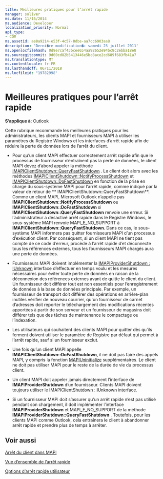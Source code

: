 ```yaml
---
title: Meilleures pratiques pour l’arrêt rapide
manager: soliver
ms.date: 11/16/2014
ms.audience: Developer
localization_priority: Normal
api_type:
- COM
ms.assetid: ae8a9214-e53f-4c57-8dbe-aa7cc6903aa8
description: 'Derni�re modification�: samedi 23 juillet 2011'
ms.openlocfilehash: 0d9e7caf43bcee654aa92652e94bc8c2ebba18e8
ms.sourcegitcommit: 9d60cd82b5413446e5bc8ace2cd689f683fb41a7
ms.translationtype: MT
ms.contentlocale: fr-FR
ms.lasthandoff: 06/11/2018
ms.locfileid: "19782998"
---
```

# <a name="best-practices-for-fast-shutdown"></a>Meilleures pratiques pour l’arrêt rapide

  
  
**S’applique à**: Outlook 
  
Cette rubrique recommande les meilleures pratiques pour les administrateurs, les clients MAPI et fournisseurs MAPI à utiliser les paramètres du Registre Windows et les interfaces d’arrêt rapide afin de réduire la perte de données lors de l’arrêt du client.
  
- Pour qu’un client MAPI effectuer correctement arrêt rapide afin que le processus de fournisseur n’entraînent pas la perte de données, le client MAPI devez d’abord appeler la méthode [IMAPIClientShutdown::QueryFastShutdown](imapiclientshutdown-queryfastshutdown.md) . Le client doit alors avec les méthodes [IMAPIClientShutdown::NotifyProcessShutdown](imapiclientshutdown-notifyprocessshutdown.md) et [IMAPIClientShutdown::DoFastShutdown](imapiclientshutdown-dofastshutdown.md) en fonction de la prise en charge du sous-système MAPI pour l’arrêt rapide, comme indiqué par la valeur de retour de ** IMAPIClientShutdown::QueryFastShutdown**. Comme un client MAPI, Microsoft Outlook n’appelle pas **IMAPIClientShutdown::NotifyProcessShutdown** ou **IMAPIClientShutdown::DoFastShutdown** si **IMAPIClientShutdown::QueryFastShutdown** renvoie une erreur. Si l’administrateur a désactivé arrêt rapide dans le Registre Windows, le sous-système MAPI renvoie MAPI_E_NO_SUPPORT à **IMAPIClientShutdown::QueryFastShutdown**. Dans ce cas, le sous-système MAPI informera pas quitter fournisseurs MAPI d’un processus d’exécution client. Par conséquent, si un client MAPI ne tient pas compte de ce code d’erreur, procède à l’arrêt rapide d’et déconnecte tous les références externes, tous les fournisseurs MAPI chargés aura une perte de données. 
    
- Fournisseurs MAPI doivent implémenter la [IMAPIProviderShutdown : IUnknown](imapiprovidershutdowniunknown.md) interface d’effectuer en temps voulu et les mesures nécessaires pour éviter toute perte de données en raison de la déconnexion des références externes avant de quitte le client du client. Un fournisseur doit différer tout est non essentiels pour l’enregistrement de données à la base de données principale. Par exemple, un fournisseur de transport doit différer des opérations en arrière-plan inutiles vérifier de nouveau courrier, qu'un fournisseur de carnet d’adresses doit reporter le téléchargement des modifications récentes apportées à partir de son serveur et un fournisseur de magasins doit différer tels que des tâches de maintenance le compactage ou l’indexation. 
    
- Les utilisateurs qui souhaitent des clients MAPI pour quitter dès qu’ils ferment doivent utiliser le paramètre de Registre par défaut qui permet à l’arrêt rapide, sauf si un fournisseur exclut.
    
- Une fois qu’un client MAPI appelle **IMAPIClientShutdown::DoFastShutdown**, il ne doit pas faire des appels MAPI, y compris la fonction [MAPIUninitialize](mapiuninitialize.md) supplémentaires. Le client ne doit pas utiliser MAPI pour le reste de la durée de vie du processus client. 
    
- Un client MAPI doit appeler jamais directement l’interface de **IMAPIProviderShutdown** d’un fournisseur. Clients MAPI doivent toujours utiliser le [IMAPIClientShutdown : IUnknown](imapiclientshutdowniunknown.md) interface. 
    
- Si un fournisseur MAPI doit s’assurer qu’un arrêt rapide n’est pas utilisé pendant son chargement, il doit implémenter l’interface **IMAPIProviderShutdown** et MAPI_E_NO_SUPPORT de la méthode **IMAPIProviderShutdown::QueryFastShutdown** . Toutefois, pour les clients MAPI comme Outlook, cela entraînera le client à abandonner arrêt rapide et prendre plus de temps à arrêter. 
    
## <a name="see-also"></a>Voir aussi



[Arrêt du client dans MAPI](client-shutdown-in-mapi.md)
  
[Vue d’ensemble de l’arrêt rapide](fast-shutdown-overview.md)
  
[Options d’arrêt rapide utilisateur](fast-shutdown-user-options.md)

